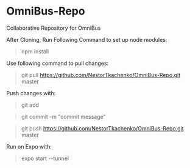 # OmniBus-Repo
Collaborative Repository for OmniBus

After Cloning, Run Following Command to set up node modules:

>npm install

Use following command to pull changes:

>git pull https://github.com/NestorTkachenko/OmniBus-Repo.git master

Push changes with:
>git add 

>git commit -m "commit message"

>git push https://github.com/NestorTkachenko/OmniBus-Repo.git master

Run on Expo with:
>expo start --tunnel
